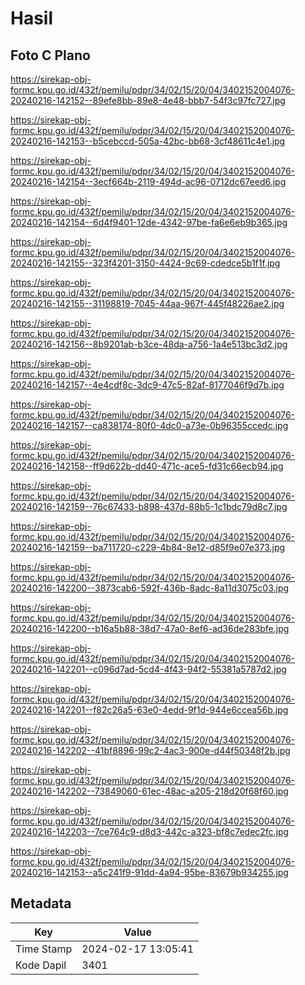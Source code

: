 # Hasil

## Foto C Plano

https://sirekap-obj-formc.kpu.go.id/432f/pemilu/pdpr/34/02/15/20/04/3402152004076-20240216-142152--89efe8bb-89e8-4e48-bbb7-54f3c97fc727.jpg

https://sirekap-obj-formc.kpu.go.id/432f/pemilu/pdpr/34/02/15/20/04/3402152004076-20240216-142153--b5cebccd-505a-42bc-bb68-3cf48611c4e1.jpg

https://sirekap-obj-formc.kpu.go.id/432f/pemilu/pdpr/34/02/15/20/04/3402152004076-20240216-142154--3ecf664b-2119-494d-ac96-0712dc67eed6.jpg

https://sirekap-obj-formc.kpu.go.id/432f/pemilu/pdpr/34/02/15/20/04/3402152004076-20240216-142154--6d4f9401-12de-4342-97be-fa6e6eb9b365.jpg

https://sirekap-obj-formc.kpu.go.id/432f/pemilu/pdpr/34/02/15/20/04/3402152004076-20240216-142155--323f4201-3150-4424-9c69-cdedce5b1f1f.jpg

https://sirekap-obj-formc.kpu.go.id/432f/pemilu/pdpr/34/02/15/20/04/3402152004076-20240216-142155--31198819-7045-44aa-967f-445f48226ae2.jpg

https://sirekap-obj-formc.kpu.go.id/432f/pemilu/pdpr/34/02/15/20/04/3402152004076-20240216-142156--8b9201ab-b3ce-48da-a756-1a4e513bc3d2.jpg

https://sirekap-obj-formc.kpu.go.id/432f/pemilu/pdpr/34/02/15/20/04/3402152004076-20240216-142157--4e4cdf8c-3dc9-47c5-82af-8177046f9d7b.jpg

https://sirekap-obj-formc.kpu.go.id/432f/pemilu/pdpr/34/02/15/20/04/3402152004076-20240216-142157--ca838174-80f0-4dc0-a73e-0b96355ccedc.jpg

https://sirekap-obj-formc.kpu.go.id/432f/pemilu/pdpr/34/02/15/20/04/3402152004076-20240216-142158--ff9d622b-dd40-471c-ace5-fd31c66ecb94.jpg

https://sirekap-obj-formc.kpu.go.id/432f/pemilu/pdpr/34/02/15/20/04/3402152004076-20240216-142159--76c67433-b898-437d-88b5-1c1bdc79d8c7.jpg

https://sirekap-obj-formc.kpu.go.id/432f/pemilu/pdpr/34/02/15/20/04/3402152004076-20240216-142159--ba711720-c229-4b84-8e12-d85f9e07e373.jpg

https://sirekap-obj-formc.kpu.go.id/432f/pemilu/pdpr/34/02/15/20/04/3402152004076-20240216-142200--3873cab6-592f-436b-8adc-8a11d3075c03.jpg

https://sirekap-obj-formc.kpu.go.id/432f/pemilu/pdpr/34/02/15/20/04/3402152004076-20240216-142200--b16a5b88-38d7-47a0-8ef6-ad36de283bfe.jpg

https://sirekap-obj-formc.kpu.go.id/432f/pemilu/pdpr/34/02/15/20/04/3402152004076-20240216-142201--c096d7ad-5cd4-4f43-94f2-55381a5787d2.jpg

https://sirekap-obj-formc.kpu.go.id/432f/pemilu/pdpr/34/02/15/20/04/3402152004076-20240216-142201--f82c26a5-63e0-4edd-9f1d-944e6ccea56b.jpg

https://sirekap-obj-formc.kpu.go.id/432f/pemilu/pdpr/34/02/15/20/04/3402152004076-20240216-142202--41bf8896-99c2-4ac3-900e-d44f50348f2b.jpg

https://sirekap-obj-formc.kpu.go.id/432f/pemilu/pdpr/34/02/15/20/04/3402152004076-20240216-142202--73849060-61ec-48ac-a205-218d20f68f60.jpg

https://sirekap-obj-formc.kpu.go.id/432f/pemilu/pdpr/34/02/15/20/04/3402152004076-20240216-142203--7ce764c9-d8d3-442c-a323-bf8c7edec2fc.jpg

https://sirekap-obj-formc.kpu.go.id/432f/pemilu/pdpr/34/02/15/20/04/3402152004076-20240216-142153--a5c241f9-91dd-4a94-95be-83679b934255.jpg


## Metadata

| Key        | Value               |
| ---------- | ------------------- |
| Time Stamp | 2024-02-17 13:05:41 |
| Kode Dapil | 3401                |



